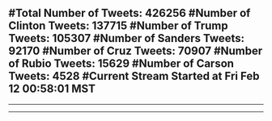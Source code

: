 #Total Number of Tweets: 426256 
#Number of Clinton Tweets: 137715
#Number of Trump Tweets: 105307
#Number of Sanders Tweets: 92170
#Number of Cruz Tweets: 70907
#Number of Rubio Tweets: 15629
#Number of Carson Tweets: 4528
#Current Stream Started at Fri Feb 12 00:58:01 MST
---
---
---
